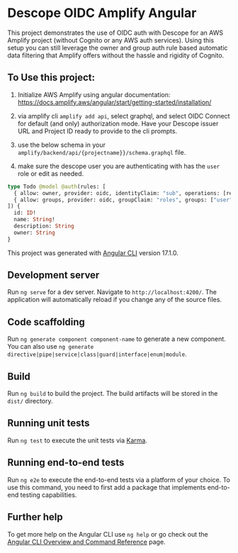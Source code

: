 # Descope OIDC Amplify Angular

This project demonstrates the use of OIDC auth with Descope for an AWS Amplify project (without Cognito or any AWS auth services). Using this setup you can still leverage the owner and group auth rule based automatic data filtering that Amplify offers without the hassle and rigidity of Cognito.

## To Use this project:
1. Initialize AWS Amplify using angular documentation:
    https://docs.amplify.aws/angular/start/getting-started/installation/

2. via amplify cli `amplify add api`, select graphql, and select OIDC Connect for default (and only) authorization mode. Have your Descope issuer URL and Project ID ready to provide to the cli prompts.

3. use the below schema in your `amplify/backend/api/{projectname}}/schema.graphql` file.

4. make sure the descope user you are authenticating with has the `user` role or edit as needed.

```graphql
type Todo @model @auth(rules: [
  { allow: owner, provider: oidc, identityClaim: "sub", operations: [read, delete] },
  { allow: groups, provider: oidc, groupClaim: "roles", groups: ["user"], operations: [create]}
]) {
  id: ID!
  name: String!
  description: String
  owner: String
}
```

This project was generated with [Angular CLI](https://github.com/angular/angular-cli) version 17.1.0.

## Development server

Run `ng serve` for a dev server. Navigate to `http://localhost:4200/`. The application will automatically reload if you change any of the source files.

## Code scaffolding

Run `ng generate component component-name` to generate a new component. You can also use `ng generate directive|pipe|service|class|guard|interface|enum|module`.

## Build

Run `ng build` to build the project. The build artifacts will be stored in the `dist/` directory.

## Running unit tests

Run `ng test` to execute the unit tests via [Karma](https://karma-runner.github.io).

## Running end-to-end tests

Run `ng e2e` to execute the end-to-end tests via a platform of your choice. To use this command, you need to first add a package that implements end-to-end testing capabilities.

## Further help

To get more help on the Angular CLI use `ng help` or go check out the [Angular CLI Overview and Command Reference](https://angular.io/cli) page.
